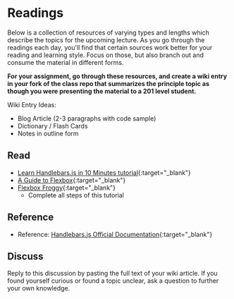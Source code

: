 # Readings

Below is a collection of resources of varying types and lengths which describe the topics for the upcoming lecture.  As you go through the readings each day, you'll find that certain sources work better for your reading and learning style. Focus on those, but also branch out and consume the material in different forms.

**For your assignment, go through these resources, and create a wiki entry in your fork of the class repo that summarizes the principle topic as though you were presenting the material to a 201 level student.**

Wiki Entry Ideas:
* Blog Article (2-3 paragraphs with code sample)
* Dictionary / Flash Cards
* Notes in outline form

## Read
- [Learn Handlebars.js in 10 Minutes tutorial](http://tutorialzine.com/2015/01/learn-handlebars-in-10-minutes/){:target="_blank"}
- [A Guide to Flexbox](https://css-tricks.com/snippets/css/a-guide-to-flexbox/){:target="_blank"}
- [Flexbox Froggy](https://flexboxfroggy.com/){:target="_blank"}
  - Complete all steps of this tutorial

## Reference
- Reference: [Handlebars.js Official Documentation](http://handlebarsjs.com/){:target="_blank"}

## Discuss

Reply to this discussion by pasting the full text of your wiki article. If you found yourself curious or found a topic unclear, ask a question to further your own knowledge.
